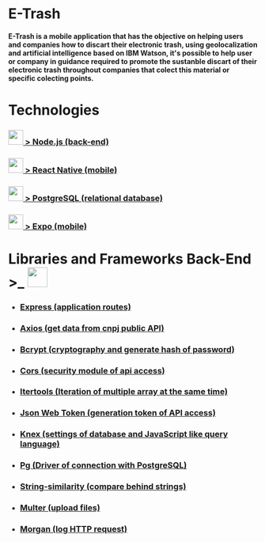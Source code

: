 # E-Trash

#### E-Trash is a mobile application that has the objective on helping users and companies how to discart their electronic trash, using  geolocalization and artificial intelligence based on IBM Watson, it's possible to help user or company in guidance required to promote the sustanble discart of their electronic trash throughout companies that colect this material or specific colecting points.    

# Technologies

### <img src="https://user-images.githubusercontent.com/59677362/81310360-5d00a080-905a-11ea-9e44-366297fab59f.png" width=30/>[ > Node.js (back-end)](https://www.nodejs.org) 

### <img src="https://user-images.githubusercontent.com/59677362/81252655-dc5f8700-8ffc-11ea-9dbc-0041100d3782.png" width=30/>[ > React Native (mobile)](https://www.reactnative.dev) 

### <img src="https://user-images.githubusercontent.com/59677362/81310759-e912c800-905a-11ea-8d00-de268970a0cf.png" width=30 />[ > PostgreSQL (relational database)](https://postgresql.org)

### <img src="https://user-images.githubusercontent.com/59677362/81311750-2c216b00-905c-11ea-8c4f-ac5bb2d7b467.png" width=30/>[ > Expo (mobile)](https://www.expo.io)

# Libraries and Frameworks Back-End >_ <img src="https://user-images.githubusercontent.com/59677362/81249040-0fe9e380-8ff4-11ea-885f-50de3722ecb9.jpeg" width=40 height=40 />


* ### [Express (application routes)](https://www.expressjs.com)
* ### [Axios (get data from cnpj public API)](https://www.npmjs.com/package/axios)
* ### [Bcrypt (cryptography and generate hash of password)](https://www.npmjs.com/package/bcrypt)
* ### [Cors (security module of api access)](https://www.npmjs.com/package/cors)
* ### [Itertools (Iteration of multiple array at the same time)](https://www.npmjs.com/package/itertools)
* ### [Json Web Token (generation token of API access)](https://www.jwt.io)
* ### [Knex (settings of database and JavaScript like query language)](https://www.knex.org)
* ### [Pg (Driver of connection with PostgreSQL)](https://www.npmjs.com/package/pg)
* ### [String-similarity (compare behind strings)](https://www.npmjs.com/package/string-similarity)
* ### [Multer (upload files)](https://www.npmjs.com/package/multer)
* ### [Morgan (log HTTP request)](https://www.npmjs.com/package/morgan)



